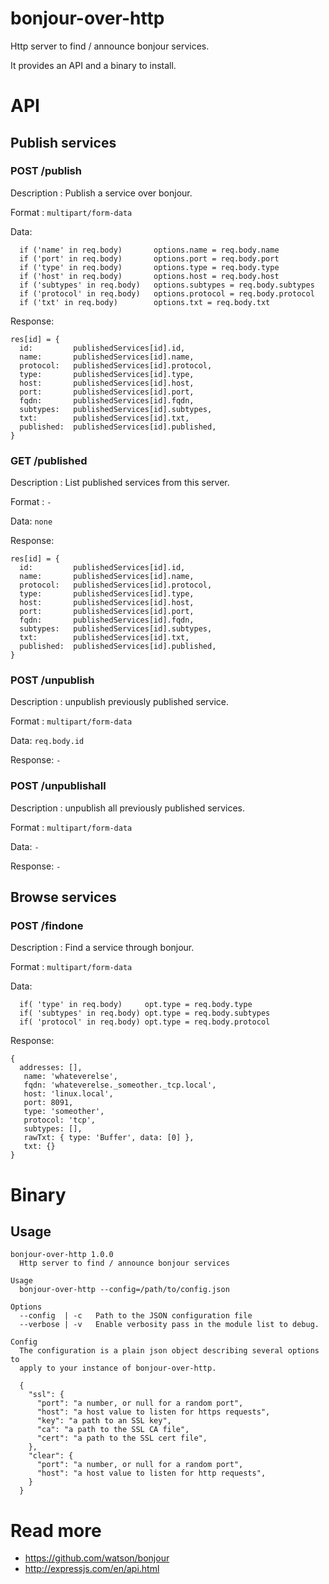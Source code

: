 # bonjour-over-http
Http server to find / announce bonjour services.

It provides an API and a binary to install.

# API

## Publish services
### POST /publish

Description : Publish a service over bonjour.

Format : `multipart/form-data`

Data:
```
  if ('name' in req.body)       options.name = req.body.name
  if ('port' in req.body)       options.port = req.body.port
  if ('type' in req.body)       options.type = req.body.type
  if ('host' in req.body)       options.host = req.body.host
  if ('subtypes' in req.body)   options.subtypes = req.body.subtypes
  if ('protocol' in req.body)   options.protocol = req.body.protocol
  if ('txt' in req.body)        options.txt = req.body.txt
```

Response:
```
res[id] = {
  id:         publishedServices[id].id,
  name:       publishedServices[id].name,
  protocol:   publishedServices[id].protocol,
  type:       publishedServices[id].type,
  host:       publishedServices[id].host,
  port:       publishedServices[id].port,
  fqdn:       publishedServices[id].fqdn,
  subtypes:   publishedServices[id].subtypes,
  txt:        publishedServices[id].txt,
  published:  publishedServices[id].published,
}
```

### GET /published

Description : List published services from this server.

Format : `-`

Data: `none`

Response:
```
res[id] = {
  id:         publishedServices[id].id,
  name:       publishedServices[id].name,
  protocol:   publishedServices[id].protocol,
  type:       publishedServices[id].type,
  host:       publishedServices[id].host,
  port:       publishedServices[id].port,
  fqdn:       publishedServices[id].fqdn,
  subtypes:   publishedServices[id].subtypes,
  txt:        publishedServices[id].txt,
  published:  publishedServices[id].published,
}
```

### POST /unpublish

Description : unpublish previously published service.

Format : `multipart/form-data`

Data: `req.body.id`

Response: `-`

### POST /unpublishall

Description : unpublish all previously published services.

Format : `multipart/form-data`

Data: `-`

Response: `-`

## Browse services

### POST /findone

Description : Find a service through bonjour.

Format : `multipart/form-data`

Data:
```
  if( 'type' in req.body)     opt.type = req.body.type
  if( 'subtypes' in req.body) opt.type = req.body.subtypes
  if( 'protocol' in req.body) opt.type = req.body.protocol
```
Response:
```
{
  addresses: [],
   name: 'whateverelse',
   fqdn: 'whateverelse._someother._tcp.local',
   host: 'linux.local',
   port: 8091,
   type: 'someother',
   protocol: 'tcp',
   subtypes: [],
   rawTxt: { type: 'Buffer', data: [0] },
   txt: {}
}
```

# Binary

## Usage

```
bonjour-over-http 1.0.0
  Http server to find / announce bonjour services

Usage
  bonjour-over-http --config=/path/to/config.json

Options
  --config  | -c   Path to the JSON configuration file
  --verbose | -v   Enable verbosity pass in the module list to debug.

Config
  The configuration is a plain json object describing several options to
  apply to your instance of bonjour-over-http.

  {
    "ssl": {
      "port": "a number, or null for a random port",
      "host": "a host value to listen for https requests",
      "key": "a path to an SSL key",
      "ca": "a path to the SSL CA file",
      "cert": "a path to the SSL cert file",
    },
    "clear": {
      "port": "a number, or null for a random port",
      "host": "a host value to listen for http requests",
    }
  }
```

# Read more

- https://github.com/watson/bonjour
- http://expressjs.com/en/api.html
